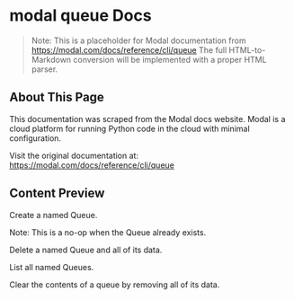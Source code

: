 # modal queue Docs

> Note: This is a placeholder for Modal documentation from https://modal.com/docs/reference/cli/queue
> The full HTML-to-Markdown conversion will be implemented with a proper HTML parser.

## About This Page

This documentation was scraped from the Modal docs website. Modal is a cloud platform for running Python code in the cloud with minimal configuration.

Visit the original documentation at: https://modal.com/docs/reference/cli/queue

## Content Preview

Create a named Queue.

Note: This is a no-op when the Queue already exists.

Delete a named Queue and all of its data.

List all named Queues.

Clear the contents of a queue by removing all of its data.

